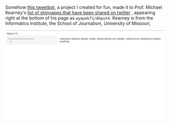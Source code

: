 


Somehow [this tweetbot](https://wyquek71.shinyapps.io/Ahput4/), a project I created for fun, made it to Prof. Michael Kearney's [list of shinyapps that have been shared on twitter](https://github.com/mkearney/shinyapps_links) , appearing right at the bottom of his page as `wyquek71/Ahput4`. Kearney is from the Informatics Institute, the School of Journalism, University of Missouri,

![image of tweetbot](https://github.com/qwyeow/JHU_DataScience/blob/master/ShinyApps/Tweetbot/tweetbot_screenshot.png)


